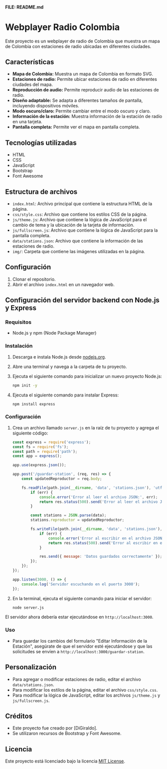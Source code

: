 #### FILE: README.md
# Webplayer Radio Colombia

Este proyecto es un webplayer de radio de Colombia que muestra un mapa de Colombia con estaciones de radio ubicadas en diferentes ciudades.

## Características

*   **Mapa de Colombia:** Muestra un mapa de Colombia en formato SVG.
*   **Estaciones de radio:** Permite ubicar estaciones de radio en diferentes ciudades del mapa.
*   **Reproducción de audio:** Permite reproducir audio de las estaciones de radio.
*   **Diseño adaptable:** Se adapta a diferentes tamaños de pantalla, incluyendo dispositivos móviles.
*   **Modo oscuro/claro:** Permite cambiar entre el modo oscuro y claro.
*   **Información de la estación:** Muestra información de la estación de radio en una tarjeta.
*   **Pantalla completa:** Permite ver el mapa en pantalla completa.

## Tecnologías utilizadas

*   HTML
*   CSS
*   JavaScript
*   Bootstrap
*   Font Awesome

## Estructura de archivos

*   `index.html`: Archivo principal que contiene la estructura HTML de la página.
*   `css/style.css`: Archivo que contiene los estilos CSS de la página.
*   `js/theme.js`: Archivo que contiene la lógica de JavaScript para el cambio de tema y la ubicación de la tarjeta de información.
*   `js/fullscreen.js`: Archivo que contiene la lógica de JavaScript para la pantalla completa.
*   `data/stations.json`: Archivo que contiene la información de las estaciones de radio.
*   `img/`: Carpeta que contiene las imágenes utilizadas en la página.

## Configuración

1.  Clonar el repositorio.
2.  Abrir el archivo `index.html` en un navegador web.

## Configuración del servidor backend con Node.js y Express

### Requisitos

- Node.js y npm (Node Package Manager)

### Instalación

1. Descarga e instala Node.js desde [nodejs.org](https://nodejs.org/).

2. Abre una terminal y navega a la carpeta de tu proyecto.

3. Ejecuta el siguiente comando para inicializar un nuevo proyecto Node.js:

    ```bash
    npm init -y
    ```

4. Ejecuta el siguiente comando para instalar Express:

    ```bash
    npm install express
    ```

### Configuración

1. Crea un archivo llamado `server.js` en la raíz de tu proyecto y agrega el siguiente código:

    ```javascript
    const express = require('express');
    const fs = require('fs');
    const path = require('path');
    const app = express();

    app.use(express.json());

    app.post('/guardar-station', (req, res) => {
        const updatedReproductor = req.body;

        fs.readFile(path.join(__dirname, 'data', 'stations.json'), 'utf8', (err, data) => {
            if (err) {
                console.error('Error al leer el archivo JSON:', err);
                return res.status(500).send('Error al leer el archivo JSON');
            }

            const stations = JSON.parse(data);
            stations.reproductor = updatedReproductor;

            fs.writeFile(path.join(__dirname, 'data', 'stations.json'), JSON.stringify(stations, null, 2), 'utf8', (err) => {
                if (err) {
                    console.error('Error al escribir en el archivo JSON:', err);
                    return res.status(500).send('Error al escribir en el archivo JSON');
                }

                res.send({ message: 'Datos guardados correctamente' });
            });
        });
    });

    app.listen(3000, () => {
        console.log('Servidor escuchando en el puerto 3000');
    });
    ```

2. En la terminal, ejecuta el siguiente comando para iniciar el servidor:

    ```bash
    node server.js
    ```

El servidor ahora debería estar ejecutándose en `http://localhost:3000`.

### Uso

- Para guardar los cambios del formulario "Editar Información de la Estación", asegúrate de que el servidor esté ejecutándose y que las solicitudes se envíen a `http://localhost:3000/guardar-station`.

## Personalización

*   Para agregar o modificar estaciones de radio, editar el archivo `data/stations.json`.
*   Para modificar los estilos de la página, editar el archivo `css/style.css`.
*   Para modificar la lógica de JavaScript, editar los archivos `js/theme.js` y `js/fullscreen.js`.

## Créditos

*   Este proyecto fue creado por [DiGiraldo].
*   Se utilizaron recursos de Bootstrap y Font Awesome.

## Licencia

Este proyecto está licenciado bajo la licencia [MIT License](LICENSE).
